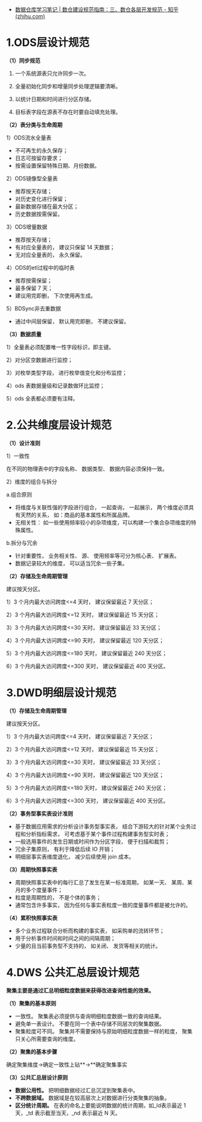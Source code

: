 - [数据仓库学习笔记 | 数仓建设规范指南：三、数仓各层开发规范 - 知乎 (zhihu.com)](https://zhuanlan.zhihu.com/p/562700563)

# 1.ODS层设计规范

**（1）同步规范**

1. 一个系统源表只允许同步一次。

2. 全量初始化同步和增量同步处理逻辑要清晰。

3. 以统计日期和时间进行分区存储。

4. 目标表字段在源表不存在时要自动填充处理。

**（2）表分类与生命周期**

1）ODS流水全量表

- 不可再生的永久保存；
- 日志可按留存要求；
- 按需设置保留特殊日期、月份数据。

2）ODS镜像型全量表

- 推荐按天存储；
- 对历史变化进行保留；
- 最新数据存储在最大分区；
- 历史数据按需保留。

3）ODS增量数据

- 推荐按天存储；
- 有对应全量表的， 建议只保留 14 天数据；
- 无对应全量表的， 永久保留。

4）ODS的etl过程中的临时表

- 推荐按需保留；
- 最多保留 7 天；
- 建议用完即删， 下次使用再生成。

5）BDSync非去重数据

- 通过中间层保留， 默认用完即删， 不建议保留。

**（3）数据质量**

1）全量表必须配置唯一性字段标识，即主键。

2）对分区空数据进行监控；

3）对枚举类型字段， 进行枚举值变化和分布监控；

4）ods 表数据量级和记录数做环比监控；

5）ods 全表都必须要有注释。

# 2.公共维度层设计规范

**（1）设计准则**

1）一致性

在不同的物理表中的字段名称、 数据类型、 数据内容必须保持一致。

2）维度的组合与拆分

a.组合原则

- 将维度与关联性强的字段进行组合， 一起查询， 一起展示， 两个维度必须具有天然的关系， 如：商品的基本属性和所属品牌。
- 无相关性： 如一些使用频率较小的杂项维度，可以构建一个集合杂项维度的特殊属性。

b.拆分与冗余

- 针对重要性， 业务相关性、 源、 使用频率等可分为核心表、 扩展表。
- 数据记录较大的维度， 可以适当冗余一些子集。

**（2）存储及生命周期管理**

建议按天分区。

1）3 个月内最大访问跨度<=4 天时， 建议保留最近 7 天分区；

2）3 个月内最大访问跨度<=12 天时， 建议保留最近 15 天分区；

3）3 个月内最大访问跨度<=30 天时， 建议保留最近 33 天分区；

4）3 个月内最大访问跨度<=90 天时， 建议保留最近 120 天分区；

5）3 个月内最大访问跨度<=180 天时， 建议保留最近 240 天分区；

6）3 个月内最大访问跨度<=300 天时， 建议保留最近 400 天分区。

# 3.DWD明细层设计规范

**（1）存储及生命周期管理**

建议按天分区。

1）3 个月内最大访问跨度<=4 天时， 建议保留最近 7 天分区；

2）3 个月内最大访问跨度<=12 天时， 建议保留最近 15 天分区；

3）3 个月内最大访问跨度<=30 天时， 建议保留最近 33 天分区；

4）3 个月内最大访问跨度<=90 天时， 建议保留最近 120 天分区；

5）3 个月内最大访问跨度<=180 天时， 建议保留最近 240 天分区；

6）3 个月内最大访问跨度<=300 天时， 建议保留最近 400 天分区。

**（2）事务型事实表设计准则**

- 基于数据应用需求的分析设计事务型事实表， 结合下游较大的针对某个业务过程和分析指标需求， 可考虑基于某个事件过程构建事务型实时表；
- 一般选用事件的发生日期或时间作为分区字段， 便于扫描和裁剪；
- 冗余子集原则， 有利于降低后续 IO 开销；
- 明细层事实表维度退化， 减少后续使用 join 成本。

**（3）周期快照事实表**

- 周期快照事实表中的每行汇总了发生在某一标准周期， 如某一天、 某周、某月的多个度量事件；
- 粒度是周期性的， 不是个体的事务；
- 通常包含许多事实， 因为任何与事实表粒度一致的度量事件都是被允许的。

**（4）累积快照事实表**

- 多个业务过程联合分析而构建的事实表， 如采购单的流转环节；
- 用于分析事件时间和时间之间的间隔周期；
- 少量的且当前事务型不支持的， 如关闭、 发货等相关的统计。

# 4.DWS 公共汇总层设计规范

**聚集主要是通过汇总明细粒度数据来获得改进查询性能的效果。**

**（1）聚集的基本原则**

- 一致性。 聚集表必须提供与查询明细粒度数据一致的查询结果。
- 避免单一表设计。 不要在同一个表中存储不同层次的聚集数据。
- 聚集粒度可不同。 聚集并不需要保持与原始明细粒度数据一样的粒度， 聚集只关心所需要查询的维度。

**（2）聚集的基本步骤**

确定聚集维度→确定一致性上钻**→**确定聚集事实

**（3）公共汇总层设计原则**

- **数据公用性。** 把明细数据经过汇总沉淀到聚集表中。
- **不跨数据域。** 数据域是在较高层次上对数据进行分类聚集的抽象。
- **区分统计周期。** 在表的命名上要能说明数据的统计周期，如_Id表示最近 1 天，_td 表示截至当天，_nd 表示最近 N 天。